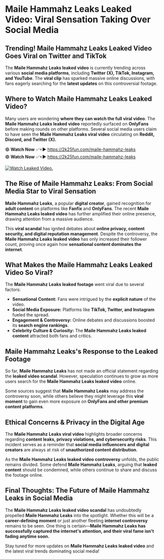# Maile Hammahz Leaks Leaked Video: Viral Sensation Taking Over Social Media

## **Trending! Maile Hammahz Leaks Leaked Video Goes Viral on Twitter and TikTok**
The **Maile Hammahz Leaks leaked video** is currently trending across various **social media platforms**, including **Twitter (X), TikTok, Instagram, and YouTube**. The **viral clip** has sparked massive online discussions, with fans eagerly searching for the **latest updates** on this controversial footage.

## **Where to Watch Maile Hammahz Leaks Leaked Video?**
Many users are wondering **where they can watch the full viral video**. The **Maile Hammahz Leaks leaked video** reportedly surfaced on **OnlyFans** before making rounds on other platforms. Several social media users claim to have seen the **Maile Hammahz Leaks viral video** circulating on **Reddit, Discord, and Twitter (X).**

🟢 **Watch Now** ✅=► https://2k25fun.com/maile-hammahz-leaks  
🟢 **Watch Now** ✅=► https://2k25fun.com/maile-hammahz-leaks  

[![Watch Leaked Video.](https://miro.medium.com/v2/resize:fit:828/format:webp/1*cilzJN44JGOrTw9NJCrNHA.gif "Watch Leaked Video")](https://2k25fun.com/maile-hammahz-leaks)

## **The Rise of Maile Hammahz Leaks: From Social Media Star to Viral Sensation**
**Maile Hammahz Leaks**, a popular **digital creator**, gained recognition for **adult content** on platforms like **Fanfix** and **OnlyFans**. The recent **Maile Hammahz Leaks leaked video** has further amplified their online presence, drawing attention from a massive audience.

This **viral scandal** has ignited debates about **online privacy, content security, and digital reputation management**. Despite the controversy, the **Maile Hammahz Leaks leaked video** has only increased their follower count, proving once again how **sensational content dominates the internet**.

## **What Makes the Maile Hammahz Leaks Leaked Video So Viral?**
The **Maile Hammahz Leaks leaked footage** went viral due to several factors:
- **Sensational Content:** Fans were intrigued by the **explicit nature** of the video.
- **Social Media Exposure:** Platforms like **TikTok, Twitter, and Instagram** fueled the spread.
- **Engagement & Controversy:** Online debates and discussions boosted its **search engine rankings**.
- **Celebrity Culture & Curiosity:** The **Maile Hammahz Leaks leaked content** attracted both fans and critics.

## **Maile Hammahz Leaks's Response to the Leaked Footage**
So far, **Maile Hammahz Leaks** has not made an official statement regarding the **leaked video scandal**. However, speculation continues to grow as more users search for the **Maile Hammahz Leaks leaked video** online.

Some sources suggest that **Maile Hammahz Leaks** may address the controversy soon, while others believe they might leverage this **viral moment** to gain even more exposure on **OnlyFans and other premium content platforms**.

## **Ethical Concerns & Privacy in the Digital Age**
The **Maile Hammahz Leaks viral video** highlights broader concerns regarding **content leaks, privacy violations, and cybersecurity risks**. This incident serves as a reminder that **social media influencers and digital creators** are always at risk of **unauthorized content distribution**.

As the **Maile Hammahz Leaks leaked video controversy** unfolds, the public remains divided. Some defend **Maile Hammahz Leaks**, arguing that **leaked content** should be condemned, while others continue to share and discuss the footage online.

## **Final Thoughts: The Future of Maile Hammahz Leaks in Social Media**
The **Maile Hammahz Leaks leaked video scandal** has undoubtedly propelled **Maile Hammahz Leaks** into the spotlight. Whether this will be a **career-defining moment** or just another fleeting **internet controversy** remains to be seen. One thing is certain—**Maile Hammahz Leaks has successfully captured the internet's attention, and their viral fame isn't fading anytime soon.**

Stay tuned for more updates on **Maile Hammahz Leaks leaked video** and the latest viral trends dominating social media!